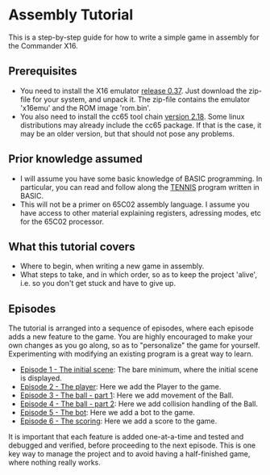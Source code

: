 # Assembly Tutorial
This is a step-by-step guide for how to write a simple game in assembly for the
Commander X16.

## Prerequisites
* You need to install the X16 emulator [release
  0.37](https://github.com/commanderx16/x16-emulator/releases/tag/r37).  Just
  download the zip-file for your system, and unpack it. The zip-file contains
  the emulator 'x16emu' and the ROM image 'rom.bin'.
* You also need to install the cc65 tool chain [version
  2.18](https://github.com/cc65/cc65/releases/tag/V2.18). Some linux
  distributions may already include the cc65 package. If that is the case, it
  may be an older version, but that should not pose any problems.

## Prior knowledge assumed
* I will assume you have some basic knowledge of BASIC programming. In
  particular, you can read and follow along the
  [TENNIS](https://github.com/MJoergen/x16-examples/blob/master/TENNIS.BAS)
  program written in BASIC.
* This will not be a primer on 65C02 assembly language. I assume you have access
  to other material explaining registers, adressing modes, etc for the 65C02
  processor.

## What this tutorial covers
* Where to begin, when writing a new game in assembly.
* What steps to take, and in which order, so as to keep the project 'alive',
  i.e.  so you don't get stuck and have to give up.

## Episodes
The tutorial is arranged into a sequence of episodes, where each episode adds a
new feature to the game. You are highly encouraged to make your own changes as
you go along, so as to "personalize" the game for yourself.  Experimenting with
modifying an existing program is a great way to learn.

* [Episode 1 - The initial scene](Episode_1): The bare minimum, where the
  initial scene is displayed.
* [Episode 2 - The player](Episode_2): Here we add the Player to the game.
* [Episode 3 - The ball - part 1](Episode_3): Here we add movement of the Ball.
* [Episode 4 - The ball - part 2](Episode_4): Here we add collision handling of the Ball.
* [Episode 5 - The bot](Episode_5): Here we add a bot to the game.
* [Episode 6 - The scoring](Episode_6): Here we add a score to the game.

It is important that each feature is added one-at-a-time and tested and
debugged and verified, before proceeding to the next episode. This is one key
way to manage the project and to avoid having a half-finished game, where
nothing really works.

